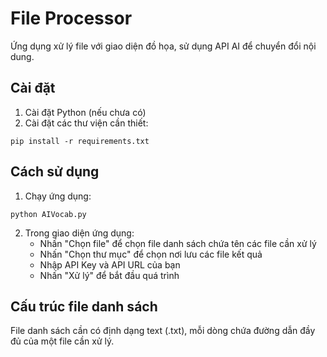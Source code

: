 # File Processor

Ứng dụng xử lý file với giao diện đồ họa, sử dụng API AI để chuyển đổi nội dung.

## Cài đặt

1. Cài đặt Python (nếu chưa có)
2. Cài đặt các thư viện cần thiết:
```
pip install -r requirements.txt
```

## Cách sử dụng

1. Chạy ứng dụng:
```
python AIVocab.py
```

2. Trong giao diện ứng dụng:
   - Nhấn "Chọn file" để chọn file danh sách chứa tên các file cần xử lý
   - Nhấn "Chọn thư mục" để chọn nơi lưu các file kết quả
   - Nhập API Key và API URL của bạn
   - Nhấn "Xử lý" để bắt đầu quá trình

## Cấu trúc file danh sách

File danh sách cần có định dạng text (.txt), mỗi dòng chứa đường dẫn đầy đủ của một file cần xử lý.

